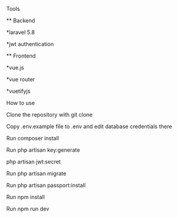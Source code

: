 <p>Tools</p>

<p> ** Backend
    
</p>
<p> 
  *laravel 5.8
</p>
<p> 
  *jwt authentication
</p>

<p> ** Frontend
    
</p>
<p> 
  *vue.js
</p>
<p> 
  *vue router
</p>
<p> 
  *vuetifyjs
</p>


<p>How to use</p>
<p>Clone the repository with git clone</p>
<p>Copy .env.example file to .env and edit database credentials there</p>
<p>Run composer install</p>
<p>Run php artisan key:generate</p>
<p>php artisan jwt:secret</p>
<p>Run php artisan migrate</p>
<p>Run php artisan passport:install</p>
<p>Run npm install</p>
<p>Run npm run dev</p>



